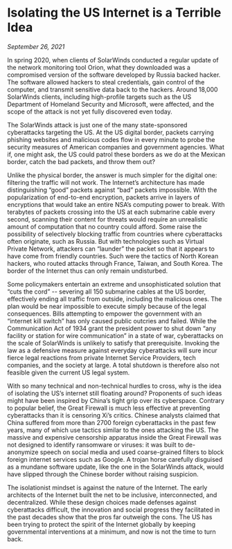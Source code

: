 # Isolating the US Internet is a Terrible Idea

*September 26, 2021* 

In spring 2020, when clients of SolarWinds conducted a regular update of the network monitoring tool Orion, what they downloaded was a compromised version of the software developed by Russia backed hacker. The software allowed hackers to steal credentials, gain control of the computer, and transmit sensitive data back to the hackers. Around 18,000 SolarWinds clients, including high-profile targets such as the US Department of Homeland Security and Microsoft, were affected, and the scope of the attack is not yet fully discovered even today. 

The SolarWinds attack is just one of the many state-sponsored cyberattacks targeting the US. At the US digital border, packets carrying phishing websites and malicious codes flow in every minute to probe the security measures of American companies and government agencies. What if, one might ask, the US could patrol these borders as we do at the Mexican border, catch the bad packets, and throw them out?

Unlike the physical border, the answer is much simpler for the digital one: filtering the traffic will not work. The Internet’s architecture has made distinguishing “good” packets against “bad” packets impossible. With the popularization of end-to-end encryption, packets arrive in layers of encryptions that would take an entire NSA’s computing power to break. With terabytes of packets crossing into the US at each submarine cable every second, scanning their content for threats would require an unrealistic amount of computation that no country could afford.  Some raise the possibility of selectively blocking traffic from countries where cyberattacks often originate, such as Russia. But with technologies such as Virtual Private Network, attackers can “launder” the packet so that it appears to have come from friendly countries. Such were the tactics of North Korean hackers, who routed attacks through France, Taiwan, and South Korea.  The border of the Internet thus can only remain undisturbed.

Some policymakers entertain an extreme and unsophisticated solution that “cuts the cord” -- severing all 150 submarine cables at the US border, effectively ending all traffic from outside, including the malicious ones. The plan would be near impossible to execute simply because of the legal consequences. Bills attempting to empower the government with an “internet kill switch” has only caused public outcries and failed. While the Communication Act of 1934 grant the president power to shut down “any facility or station for wire communication” in a state of war, cyberattacks on the scale of SolarWinds is unlikely to satisfy that prerequisite.  Invoking the law as a defensive measure against everyday cyberattacks will sure incur fierce legal reactions from private Internet Service Providers, tech companies, and the society at large. A total shutdown is therefore also not feasible given the current US legal system. 

With so many technical and non-technical hurdles to cross, why is the idea of isolating the US’s internet still floating around? Proponents of such ideas might have been inspired by China’s tight grip over its cyberspace. Contrary to popular belief, the Great Firewall is much less effective at preventing cyberattacks than it is censoring Xi’s critics. Chinese analysts claimed that China suffered from more than 2700 foreign cyberattacks in the past few years, many of which use tactics similar to the ones attacking the US.  The massive and expensive censorship apparatus inside the Great Firewall was not designed to identify ransomware or viruses: it was built to de-anonymize speech on social media and used coarse-grained filters to block foreign internet services such as Google. A trojan horse carefully disguised as a mundane software update, like the one in the SolarWinds attack, would have slipped through the Chinese border without raising suspicion. 

The isolationist mindset is against the nature of the Internet. The early architects of the Internet built the net to be inclusive, interconnected, and decentralized.  While these design choices made defenses against cyberattacks difficult, the innovation and social progress they facilitated in the past decades show that the pros far outweigh the cons. The US has been trying to protect the spirit of the Internet globally by keeping governmental interventions at a minimum, and now is not the time to turn back. 
